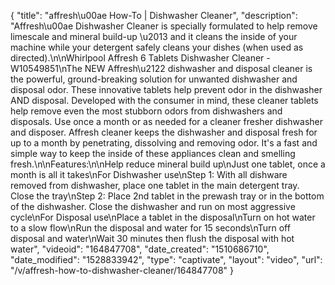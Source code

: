 {
    "title": "affresh\u00ae How-To | Dishwasher Cleaner",
    "description": "Affresh\u00ae Dishwasher Cleaner is specially formulated to help remove limescale and mineral build-up \u2013 and it cleans the inside of your machine while your detergent safely cleans your dishes (when used as directed).\n\nWhirlpool Affresh 6 Tablets Dishwasher Cleaner - W10549851\nThe NEW Affresh\u2122 dishwasher and disposal cleaner is the powerful, ground-breaking solution for unwanted dishwasher and disposal odor. These innovative tablets help prevent odor in the dishwasher AND disposal. Developed with the consumer in mind, these cleaner tablets help remove even the most stubborn odors from dishwashers and disposals. Use once a month or as needed for a cleaner fresher dishwasher and disposer. Affresh cleaner keeps the dishwasher and disposal fresh for up to a month by penetrating, dissolving and removing odor. It's a fast and simple way to keep the inside of these appliances clean and smelling fresh.\n\nFeatures:\n\nHelp reduce mineral build up\nJust one tablet, once a month is all it takes\nFor Dishwasher use\nStep 1: With all dishware removed from dishwasher, place one tablet in the main detergent tray. Close the tray\nStep 2: Place 2nd tablet in the prewash tray or in the bottom of the dishwasher. Close the dishwasher and run on most aggressive cycle\nFor Disposal use\nPlace a tablet in the disposal\nTurn on hot water to a slow flow\nRun the disposal and water for 15 seconds\nTurn off disposal and water\nWait 30 minutes then flush the disposal with hot water",
    "videoid": "164847708",
    "date_created": "1510686710",
    "date_modified": "1528833942",
    "type": "captivate",
    "layout": "video",
    "url": "\/v\/affresh-how-to-dishwasher-cleaner\/164847708"
}